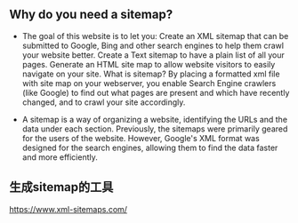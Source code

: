 ## Why do you need a sitemap? 

- The goal of this website is to let you:
Create an XML sitemap that can be submitted to Google, Bing and other search engines to help them crawl your website better.
Create a Text sitemap to have a plain list of all your pages.
Generate an HTML site map to allow website visitors to easily navigate on your site.
What is sitemap?
By placing a formatted xml file with site map on your webserver, you enable Search Engine crawlers (like Google) to find out what pages are present and which have recently changed, and to crawl your site accordingly.

- A sitemap is a way of organizing a website, identifying the URLs and the data under each section. Previously, the sitemaps were primarily geared for the users of the website. However, Google's XML format was designed for the search engines, allowing them to find the data faster and more efficiently.

## 生成sitemap的工具
https://www.xml-sitemaps.com/